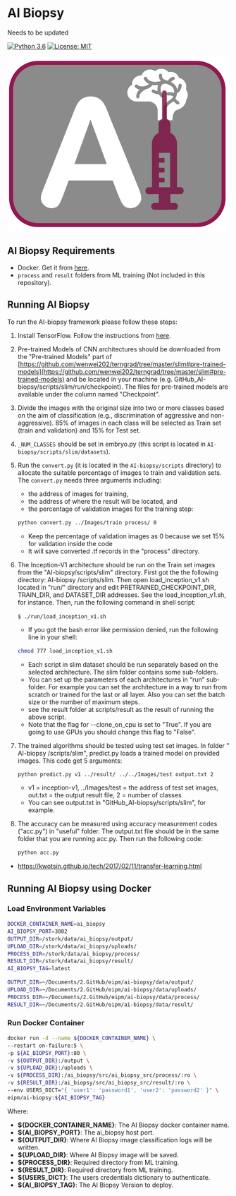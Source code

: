 # AI Biopsy

Needs to be updated

[![Python 3.6](https://img.shields.io/badge/python-3.6-blue.svg)](https://www.python.org/downloads/release/python-360/)
[![License: MIT](https://img.shields.io/badge/License-MIT-yellow.svg)](https://opensource.org/licenses/MIT)

![AI Biopsy Logo](docs/images/logo.png)

## AI Biopsy Requirements

- Docker. Get it from [here](https://www.docker.com/).
- `process` and `result` folders from ML training (Not included in this repository).

## Running AI Biopsy

To run the AI-biopsy framework please follow these steps:

1. Install TensorFlow. Follow the instructions from [here](https://www.tensorflow.org/install/).

2. Pre-trained Models of CNN architectures should be downloaded from the "Pre-trained Models" part of [https://github.com/wenwei202/terngrad/tree/master/slim#pre-trained-models](https://github.com/wenwei202/terngrad/tree/master/slim#pre-trained-models) and be located in your machine (e.g. GitHub_AI-biopsy/scripts/slim/run/checkpoint). The files for pre-trained models are available under the column named "Checkpoint".

3. Divide the images with the original size into two or more classes based on the aim of classification (e.g., discrimination of aggressive and non-aggressive). 85% of images in each class will be selected as Train set (train and validation) and 15% for Test set.

4. `_NUM_CLASSES` should be set in embryo.py (this script is located in `AI-biopsy/scripts/slim/datasets`).

5. Run the `convert.py` (it is located in the `AI-biopsy/scripts` directory) to allocate the suitable percentage of images to train and validation sets. The `convert.py` needs three arguments including:
    - the address of images for training,
    - the address of where the result will be located, and
    - the percentage of validation images for the training step:

    ```bash
    python convert.py ../Images/train process/ 0
    ```

    - Keep the percentage of validation images as 0 because we set 15% for validation inside the code
    - It will save converted .tf records in the "process" directory.

6. The Inception-V1 architecture should be run on the Train set images from the "AI-biopsy/scripts/slim" directory. First got the the following directory: AI-biopsy /scripts/slim. Then open load_inception_v1.sh located in "run/" directory and edit PRETRAINED_CHECKPOINT_DIR, TRAIN_DIR, and DATASET_DIR addresses. See the load_inception_v1.sh, for instance. Then, run the following command in shell script:

    `$ ./run/load_inception_v1.sh`

    - If you got the bash error like permission denied, run the following line in your shell:  

    ```bash
    chmod 777 load_inception_v1.sh
    ```

    - Each script in slim dataset should be run separately based on the selected architecture. The slim folder contains some sub-folders.
    - You can set up the parameters of each architectures in “run” sub-folder. For example you can set the architecture in a way to run from scratch or trained for the last or all layer. Also you can set the batch size or the number of maximum steps.
    - see the result folder at scripts/result as the result of running the above script.
    - Note that the flag for --clone_on_cpu is set to "True". If you are going to use GPUs you should change this flag to "False".

7. The trained algorithms should be tested using test set images. In folder " AI-biopsy /scripts/slim", predict.py loads a trained model on provided images. This code get 5 arguments:

    ```bash
    python predict.py v1 ../result/ ../../Images/test output.txt 2
    ```

    - v1 = inception-v1, ../Images/test = the address of test set images, out.txt = the output result file, 2 = number of classes
    - You can see output.txt in "GitHub_AI-biopsy/scripts/slim", for example.

8. The accuracy can be measured using accuracy measurement codes ("acc.py") in "useful" folder. The output.txt file should be in the same folder that you are running acc.py. Then run the following code:

    ```bash
    python acc.py
    ```

* https://kwotsin.github.io/tech/2017/02/11/transfer-learning.html

## Running AI Biopsy using Docker

### Load Environment Variables

```bash
DOCKER_CONTAINER_NAME=ai_biopsy
AI_BIOPSY_PORT=3002
OUTPUT_DIR=/stork/data/ai_biopsy/output/
UPLOAD_DIR=/stork/data/ai_biopsy/uploads/
PROCESS_DIR=/stork/data/ai_biopsy/process/
RESULT_DIR=/stork/data/ai_biopsy/result/
AI_BIOPSY_TAG=latest
```

```bash
OUTPUT_DIR=~/Documents/2.GitHub/eipm/ai-biopsy/data/output/
UPLOAD_DIR=~/Documents/2.GitHub/eipm/ai-biopsy/data/uploads/
PROCESS_DIR=~/Documents/2.GitHub/eipm/ai-biopsy/data/process/
RESULT_DIR=~/Documents/2.GitHub/eipm/ai-biopsy/data/result/
```

### Run Docker Container

```bash
docker run -d --name ${DOCKER_CONTAINER_NAME} \
--restart on-failure:5 \
-p ${AI_BIOPSY_PORT}:80 \
-v ${OUTPUT_DIR}:/output \
-v ${UPLOAD_DIR}:/uploads \
-v ${PROCESS_DIR}:/ai_biopsy/src/ai_biopsy_src/process/:ro \
-v ${RESULT_DIR}:/ai_biopsy/src/ai_biopsy_src/result/:ro \
--env USERS_DICT="{ 'user1': 'password1', 'user2': 'password2' }" \
eipm/ai-biopsy:${AI_BIOPSY_TAG}
```

Where:

- **${DOCKER_CONTAINER_NAME}**: The AI Biopsy docker container name.
- **${AI_BIOPSY_PORT}**: The ai_biopsy host port.
- **${OUTPUT_DIR}**: Where AI Biopsy image classification logs will be written.
- **${UPLOAD_DIR}**: Where AI Biopsy image will be saved.
- **${PROCESS_DIR}**: Required directory from ML training.
- **${RESULT_DIR}**: Required directory from ML training.
- **${USERS_DICT}**: The users credentials dictionary to authenticate.
- **${AI_BIOPSY_TAG}**: The AI Biopsy Version to deploy.
